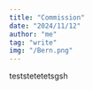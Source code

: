 ```yaml
---
title: "Commission"
date: "2024/11/12"
author: "me"
tag: "write"
img: "/Bern.png"
---
```



teststetetetsgsh